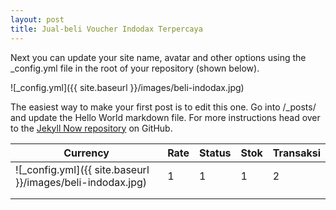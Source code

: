 ```yaml
---
layout: post
title: Jual-beli Voucher Indodax Terpercaya
---
```


Next you can update your site name, avatar and other options using the _config.yml file in the root of your repository (shown below).

![_config.yml]({{ site.baseurl }}/images/beli-indodax.jpg)

The easiest way to make your first post is to edit this one. Go into /_posts/ and update the Hello World markdown file. For more instructions head over to the [Jekyll Now repository](https://github.com/barryclark/jekyll-now) on GitHub.

|Currency|Rate|Status|Stok|Transaksi|
|---	|---	|---	|---	|---	|
|![_config.yml]({{ site.baseurl }}/images/beli-indodax.jpg)|   1	|   1	|  1 	|  2 	|
|   	|   	|   	|   	|   	|
|   	|   	|   	|   	|   	|
